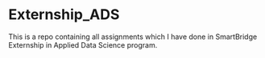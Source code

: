 # Externship_ADS
This is a repo containing all assignments which I have done in SmartBridge Externship in Applied Data Science program.
